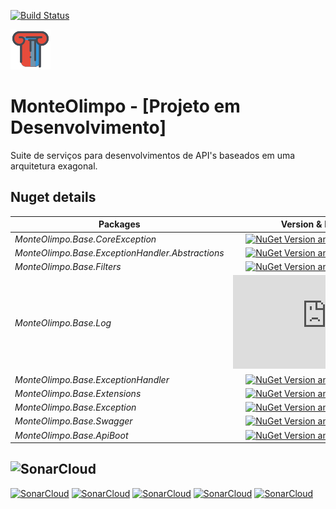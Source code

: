 [![Build Status](https://dev.azure.com/MMarlonMs/MonteOlimpo/_apis/build/status/mmarlonms.MonteOlimpo)](https://dev.azure.com/MMarlonMs/MonteOlimpo/_build/latest?definitionId=1)

![Logo](https://raw.githubusercontent.com/mmarlonms/monte-olimpo-base/master/docs/monteolimpo-logo.png)


# MonteOlimpo - [Projeto em Desenvolvimento]
Suite de serviços para desenvolvimentos de API's baseados em uma arquitetura exagonal.


## Nuget details
|Packages|Version & Downloads|
|---------------------------|:---:|
|*MonteOlimpo.Base.CoreException*|[![NuGet Version and Downloads count](https://buildstats.info/nuget/MonteOlimpo.Base.CoreException)](https://www.nuget.org/packages/MonteOlimpo.Base.CoreException)|
|*MonteOlimpo.Base.ExceptionHandler.Abstractions*|[![NuGet Version and Downloads count](https://buildstats.info/nuget/MonteOlimpo.Base.ExceptionHandler.Abstractions)](https://www.nuget.org/packages/MonteOlimpo.Base.ExceptionHandler.Abstractions)|
|*MonteOlimpo.Base.Filters*|[![NuGet Version and Downloads count](https://buildstats.info/nuget/MonteOlimpo.Base.Filters)](https://www.nuget.org/packages/MonteOlimpo.Base.Filters)|
|*MonteOlimpo.Base.Log*|[![NuGet Version and Downloads count](https://buildstats.info/nuget/MonteOlimpo.Base.Log)](https://www.nuget.org/packages/MonteOlimpo.Base.Log)|
|*MonteOlimpo.Base.ExceptionHandler*|[![NuGet Version and Downloads count](https://buildstats.info/nuget/MonteOlimpo.Base.ExceptionHandler)](https://www.nuget.org/packages/MonteOlimpo.Base.ExceptionHandler)|
|*MonteOlimpo.Base.Extensions*|[![NuGet Version and Downloads count](https://buildstats.info/nuget/MonteOlimpo.Base.Extensions)](https://www.nuget.org/packages/MonteOlimpo.Base.Extensions)|
|*MonteOlimpo.Base.Exception*|[![NuGet Version and Downloads count](https://buildstats.info/nuget/MonteOlimpo.Base.Exception)](https://www.nuget.org/packages/MonteOlimpo.Base.Exception)|
|*MonteOlimpo.Base.Swagger*|[![NuGet Version and Downloads count](https://buildstats.info/nuget/MonteOlimpo.Base.Swagger)](https://www.nuget.org/packages/MonteOlimpo.Base.Swagger)|
|*MonteOlimpo.Base.ApiBoot*|[![NuGet Version and Downloads count](https://buildstats.info/nuget/MonteOlimpo.Base.ApiBoot)](https://www.nuget.org/packages/MonteOlimpo.Base.ApiBoot)|


## ![SonarCloud](https://sonarcloud.io/images/project_badges/sonarcloud-white.svg)
[![SonarCloud](https://sonarcloud.io/api/project_badges/measure?project=monte-olimpo-base&metric=ncloc)](https://sonarcloud.io/dashboard?id=monte-olimpo-base)
[![SonarCloud](https://sonarcloud.io/api/project_badges/measure?project=monte-olimpo-base&metric=duplicated_lines_density)](https://sonarcloud.io/dashboard?id=monte-olimpo-base)
[![SonarCloud](https://sonarcloud.io/api/project_badges/measure?project=monte-olimpo-base&metric=bugs)](https://sonarcloud.io/dashboard?id=monte-olimpo-base)
[![SonarCloud](https://sonarcloud.io/api/project_badges/measure?project=monte-olimpo-base&metric=vulnerabilities)](https://sonarcloud.io/dashboard?id=monte-olimpo-base)
[![SonarCloud](https://sonarcloud.io/api/project_badges/measure?project=monte-olimpo-base&metric=code_smells)](https://sonarcloud.io/dashboard?id=monte-olimpo-base)

